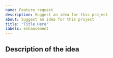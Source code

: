 ```yaml
---
name: Feature request
description: Suggest an idea for this project
about: Suggest an idea for this project
title: "Title Here"
labels: enhancement
---
```

## Description of the idea
<!-- Clear description of your idea -->
